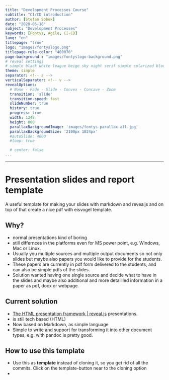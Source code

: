 ```yaml
---
title: "Development Processes Course"
subtitle: "CI/CD introduction"
author: [Stefan Sobek]
date: "2020-05-18"
subject: "Development Processes"
keywords: [Fontys, Agile, CI-CD]
lang: "en"
titlepage: "true"
logo: "images/fontyslogo.png"
titlepage-rule-color: "400070"
page-background : "images/fontyslogo-background.png"
# reveal settings
# simple black white league beige sky night serif simple solarized blood moon
theme: simple
separator: <!-- s -->
verticalSeparator: <!-- v -->
revealOptions:
  # None - Fade - Slide - Convex - Concave - Zoom
  transition: 'slide'
  transition-speed: fast
  slideNumber: true
  history: true
  progress: true
  width: 1248
  height: 800
  parallaxBackgroundImage: 'images/fontys-parallax-all.jpg'
  parallaxBackgroundSize: '2100px 1024px'
  #autoSlide: 4000
  #loop: true

  # center: false
...
```

---

# Presentation slides and report template
<!-- .slide: data-background="images/slides-headline-background.jpg" -->

A useful template for making your slides with markdown and revealjs and on top of that create a nice pdf with eisvogel template.

<!-- s -->

## Why?

- normal presentations kind of boring<!-- .element: class="fragment" -->
- still differnces in the platforms even for MS power point, e.g. Windows, Mac or Linux.<!-- .element: class="fragment" -->
- Usually you multiple sources and multiple output documents so not only slides but maybe also papers you would like to provide for the students.<!-- .element: class="fragment" -->
- These papers are currently in pdf form delivered to the students, and can also be simple pdfs of the slides.<!-- .element: class="fragment" -->
- Solution wanted having one single source and decide what to have in the slides and maybe also additional and more detaillled information in a paper as pdf, docx or webpage.<!-- .element: class="fragment" -->

<!-- s -->

## Current solution

- [The HTML presentation framework | reveal.js](https://revealjs.com/) presentations.<!-- .element: class="fragment" -->
- is still tech based (HTML)<!-- .element: class="fragment" -->
- Now based on Markdown, as simple language<!-- .element: class="fragment" -->
- Simple to write and support for transforming it into other document types, e.g. with pandoc is pretty good.<!-- .element: class="fragment" -->

<!-- s -->

## How to use this template

- Use this as **template** instead of cloning it, so you get rid of all the commits. Click on the template-button near to the cloning option<!-- .element: class="fragment" -->
- 
